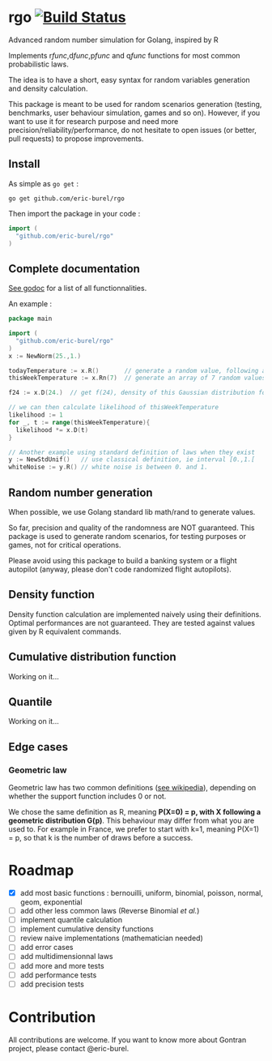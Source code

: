 # rgo [![Build Status](https://travis-ci.org/eric-burel/rgo.svg?branch=master)](https://travis-ci.org/eric-burel/rgo)
Advanced random number simulation for Golang, inspired by R

Implements r*func*,d*func*,p*func* and q*func* functions for most common probabilistic laws.

The idea is to have a short, easy syntax for random variables generation and density calculation. 

This package is meant to be used for random scenarios generation (testing, benchmarks, user behaviour simulation, games and so on). 
However, if you want to use it for research purpose and need more precision/reliability/performance, do not hesitate to open issues (or better, pull requests) to propose improvements.

## Install
As simple as `go get` :
```
go get github.com/eric-burel/rgo
```
Then import the package in your code :
```go
import (
  "github.com/eric-burel/rgo"
)
```

## Complete documentation

[See godoc](https://godoc.org/github.com/eric-burel/rgo) for a list of all functionnalities.

An example :

```go
package main

import (
  "github.com/eric-burel/rgo"
)
x := NewNorm(25.,1.)

todayTemperature := x.R()       // generate a random value, following a N(25,1) distributon
thisWeekTemperature := x.Rn(7)  // generate an array of 7 random values

f24 := x.D(24.)  // get f(24), density of this Gaussian distribution for x = 24

// we can then calculate likelihood of thisWeekTemperature
likelihood := 1
for _, t := range(thisWeekTemperature){
  likelihood *= x.D(t)
}

// Another example using standard definition of laws when they exist
y := NewStdUnif()   // use classical definition, ie interval [0.,1.[
whiteNoise := y.R() // white noise is between 0. and 1.


```

## Random number generation

When possible, we use Golang standard lib math/rand to generate values.

So far, precision and quality of the randomness are NOT guaranteed. This package is used to generate random scenarios, for testing purposes or games, not for critical operations. 

Please avoid using this package to build a banking system or a flight autopilot (anyway, please don't code randomized flight autopilots).

## Density function
Density function calculation are implemented naively using their definitions. Optimal performances are not guaranteed.
They are tested against values given by R equivalent commands.

## Cumulative distribution function
Working on it...
## Quantile
Working on it...

## Edge cases
### Geometric law
Geometric law has two common definitions ([see wikipedia](https://en.wikipedia.org/wiki/Geometric_distribution)), depending on whether the support function includes 0 or not.

We chose the same definition as R, meaning __P(X=0) = p, with X following a geometric distribution G(p)__.
This behaviour may differ from what you are used to. For example in France, we prefer to start with k=1, meaning P(X=1) = p, so that k is the number of draws before a success.

# Roadmap
- [x] add most basic functions : bernouilli, uniform, binomial, poisson, normal, geom, exponential
- [ ] add other less common laws (Reverse Binomial *et al.*)
- [ ] implement quantile calculation
- [ ] implement cumulative density functions
- [ ] review naive implementations (mathematician needed)
- [ ] add error cases
- [ ] add multidimensionnal laws
- [ ] add more and more tests
- [ ] add performance tests
- [ ] add precision tests

# Contribution
All contributions are welcome. If you want to know more about Gontran project, please contact @eric-burel.
